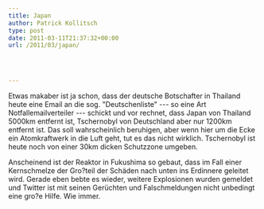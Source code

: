 ```yaml
---
title: Japan
author: Patrick Kollitsch
type: post
date: 2011-03-11T21:37:32+00:00
url: /2011/03/japan/




---
```

Etwas makaber ist ja schon, dass der deutsche Botschafter in Thailand heute eine Email an die sog. "Deutschenliste" --- so eine Art Notfallemailverteiler --- schickt und vor rechnet, dass Japan von Thailand 5000km entfernt ist, Tschernobyl von Deutschland aber nur 1200km entfernt ist. Das soll wahrscheinlich beruhigen, aber wenn hier um die Ecke ein Atomkraftwerk in die Luft geht, tut es das nicht wirklich. Tschernobyl ist heute noch von einer 30km dicken Schutzzone umgeben. 

Anscheinend ist der Reaktor in Fukushima so gebaut, dass im Fall einer Kernschmelze der Gro?teil der Schäden nach unten ins Erdinnere geleitet wird. Gerade eben bebte es wieder, weitere Explosionen wurden gemeldet und Twitter ist mit seinen Gerüchten und Falschmeldungen nicht unbedingt eine gro?e Hilfe. Wie immer.